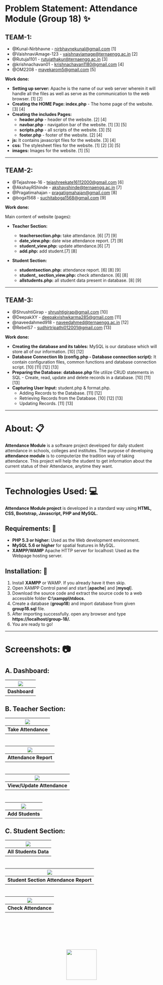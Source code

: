 # Problem Statement: Attendance Module (Group 18) :sparkles:
## TEAM-1:
- @Kunal-Nirbhavne - nirbhavnekunal@gmail.com [1]
- @VaishnaviAmage-123 - vaishnaviamage@ternaengg.ac.in [2]
- @Rutuja1101 - rutujathakur@ternaengg.ac.in [3]
- @krishnachavan01 - krishnachavan1180@gmail.com [4]
- @OM2208 - mayekarom5@gmail.com [5]

**Work done:**
- **Setting up server:** Apache is the name of our web server wherein it will handle all the files as well as serve as the communication to the web browser. [1] [2]
- **Creating the HOME Page: index.php** - The home page of the website. [3] [4]
- **Creating the includes Pages:**
   - **header.php** - header of the website. [2] [4]
   - **navbar.php** - navigation bar of the website. [1] [3] [5]
   - **scripts.php** - all scripts of the website. [3] [5]
   - **footer.php** - footer of the website. [2] [4]
- **js:** It contains javascript files for the website. [3] [4]
- **css:** The stylesheet files for the website. [1] [2] [3] [5]
- **images:** Images for the website. [1] [5]
---
## TEAM-2:
- @Tejashree-16 - tejashreekate16112000@gmail.com [6]
- @AkshayRShinde - akshayshinde@ternaengg.ac.in [7]
- @Pragatimahajan - pragatigmahajan@gmail.com [8]
- @boga1568 - suchitaboga1568@gmail.com [9]

**Work done:**

Main content of website (pages):
- **Teacher Section:**
   - **teachersection.php:** take attendance. [6] [7] [9]
   - **date_view.php:** date wise attendance report. [7] [9]
   - **student_view.php:** update attendance.[6] [7]
   - **add.php:** add student.[7] [8]

- **Student Section:**
   - **studentsection.php:** attendance report. [6] [8] [9]
   - **student_ section_view.php:** check attendance. [6] [8] 
   - **allstudents.php:** all student data present in database. [8] [9]
---
## TEAM-3:
- @ShrushtiGirap - shrushtigirap@gmail.com [10]
- @DeepakXY - deepakvishwkarma285@gmail.com [11]
- @naveedahmed918 - naveedahmed@ternaengg.ac.in [12]
- @RebelS7 - sudhirtripathi012001@gmail.com [13]

**Work done:**
- **Creating the database and its tables:** MySQL is our database which will store all of our information. [10] [12]
- **Database Connection lib (config.php - Database connection script):** It contain configuration files, common functions and database connection script. [10] [11] [12] [13]
- **Preparing the Database: database.php** file utilize CRUD statements in SQL - Create, read, update and delete records in a database. [10] [11] [13]
- **Capturing User Input:** student.php & format.php.
   - Adding Records to the Database. [11] [12]
   - Retrieving Records from the Database. [10] [12] [13]
   - Updating Records. [11] [13]
---

# About: :clipboard:
**Attendance Module** is a software project developed for daily student attendance in schools, colleges and institutes. The purpose of developing **attendance module** is to computerize the tradition way of taking attendance. This project will help the student to get information about the current status of their Attendance, anytime they want.
***

# Technologies Used: :computer:
**Attendance Module project** is developed in a standard way using **HTML, CSS, Bootstrap, Javascript, PHP and MySQL.**

## Requirements: :pencil:
  - **PHP 5.3 or higher:** Used as the Web development environment.
  - **MySQL 5.6 or higher** for spatial features in MySQL.
  - **XAMPP/WAMP** Apache HTTP server for localhost: Used as the Webpage hosting server.

## Installation: :key:
1. Install **XAMPP** or WAMP. If you already have it then skip.
2. Open XAMPP Control panel and start [**apache**] and [**mysql**].
3. Download the source code and extract the source code to a web accessible folder **C:\xampp\htdocs\.**
4. Create a database (**group18**) and import database from given **group18.sql** file.
5. After importing successfully. open any browser and type **https://localhost/group-18/.**
6. You are ready to go!
---
# Screenshots: :camera:

## A. Dashboard:

|<img src="photos/Screenshots/Dashboard.png">|
|:--:|
|**Dashboard**|

## B. Teacher Section:

|<img src="photos/Screenshots/TakeAttendance.png">|
|:--:|
|**Take Attendance**|
#

|<img src="photos/Screenshots/AttendanceReport.png">|
|:--:|
|**Attendance Report**|
#

|<img src="photos/Screenshots/UpdateAttendance.png">|
|:--:|
|**View/Update Attendance**|
#

|<img src="photos/Screenshots/AddStudent.png">|
|:--:|
|**Add Students**|

## C. Student Section:

|<img src="photos/Screenshots/AllStudents.png">|
|:--:|
|**All Students Data**|
#

|<img src="photos/Screenshots/StudentSectionReport.png">|
|:--:|
|**Student Section Attendance Report**|
#

|<img src="photos/Screenshots/CheckAttendanceStudentSection.png">|
|:--:|
|**Check Attendance**|
#
<br>
<br>
<br>
<br>
<p align="center"><img src="photos/thank-you.png" height=100></p>
